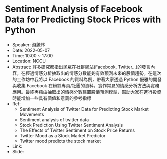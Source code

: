 # Sentiment Analysis of Facebook Data for Predicting Stock Prices with Python
- Speaker: 游騰林
- Date: 2022-05-07
- Time: 10:00 ~ 17:00
- Location: NCCU
- Abstract: 許多研究都指出民眾在社群網站(Facebook, Twitter...)的發言內容，在經過情感分析抽取出的情感分數能夠有效預測未來的股價趨勢。在這次的工作坊中我將以 Facebook 的資料為例，帶著大家透過 Python 優雅的開發與收集 Facebook 在粉絲專頁/社團的資料，實作常見的情感分析方法與實務應用。最終再藉由抽取出的情感分數建置股價預測模型，幫助大家在進行投資時能增加一些具有價值和意義的參考指標
- Ref:
  - Sentiment Analysis of Twitter Data for Predicting Stock Market Movements
  - Sentiment analysis of twitter data
  - Stock Prediction Using Twitter Sentiment Analysis
  - The Effects of Twitter Sentiment on Stock Price Returns
  - Twitter Mood as a Stock Market Predictor
  - Twitter mood predicts the stock market
- Link: 
- Slide: 
